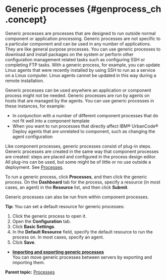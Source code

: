 # Generic processes {#genprocess_ch .concept}

Generic processes are processes that are designed to run outside normal component or application processing. Generic processes are not specific to a particular component and can be used in any number of applications. They are like general purpose processes. You can use generic processes to download and install packages on the system or perform other configuration management related tasks such as configuring SSH or completing FTP tasks. With a generic process, for example, you can update Linux agents that were recently installed by using SSH to run as a service on a Linux computer. Linux agents cannot be updated in this way during a remote installation.

Generic processes can be used anywhere an application or component process might not be needed. Generic processes are run by agents on hosts that are managed by the agents. You can use generic processes in these instances, for example:

-   In conjunction with a number of different component processes that do not fit well into a component template
-   When you want to run processes that directly affect IBM® UrbanCode® Deploy agents that are unrelated to component, such as changing the agent configuration

Like component processes, generic processes consist of plug-in steps. Generic processes are created in the same way that component processes are created: steps are placed and configured in the process design editor. All plug-ins can be used, but some might be of little or no use outside a deployment. See [Processes](comp_workflow.md).

To run a generic process, click **Processes**, and then click the generic process. On the **Dashboard** tab for the process, specify a resource \(in most cases, an agent\) in the **Resource** list, and then click **Submit**.

Generic processes can also be run from within component processes.

**Tip:** You can set a default resource for generic processes:

1.  Click the generic process to open it.
2.  Open the **Configuration** tab.
3.  Click **Basic Settings**.
4.  In the **Default Resource** field, specify the default resource to run the process on. In most cases, specify an agent.
5.  Click **Save**.

-   **[Importing and exporting generic processes](../topics/genProcess_import.md)**  
You can move generic processes between servers by exporting and importing them.

**Parent topic:** [Processes](../topics/comp_workflow.md)

